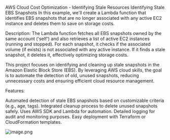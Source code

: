 AWS Cloud Cost Optimization - Identifying Stale Resources
Identifying Stale EBS Snapshots
In this example, we'll create a Lambda function that identifies EBS snapshots that are no longer associated with any active EC2 instance and deletes them to save on storage costs.

Description:
The Lambda function fetches all EBS snapshots owned by the same account ('self') and also retrieves a list of active EC2 instances (running and stopped). For each snapshot, it checks if the associated volume (if exists) is not associated with any active instance. If it finds a stale snapshot, it deletes it, effectively optimizing storage costs.

This project focuses on identifying and cleaning up stale snapshots in the Amazon Elastic Block Store (EBS). By leveraging AWS cloud skills, the goal is to automate the detection of old, unused snapshots, reducing unnecessary costs and ensuring efficient cloud resource management.

Features:

Automated detection of stale EBS snapshots based on customizable criteria (e.g., age, tags).
Integrated cleanup process to delete unused snapshots safely.
Uses AWS SDK and Lambda for automation.
Detailed logging for audit and monitoring purposes.
Easy deployment with Terraform or CloudFormation templates.

![image.png](https://prod-files-secure.s3.us-west-2.amazonaws.com/d814276b-80aa-4aa6-9d93-6a2eb4ca7eec/bdf0e324-aa18-4f7d-bfa4-fb0291aa3253/image.png)
